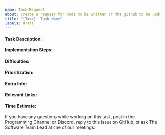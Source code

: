```yaml
---
name: Task Request
about: Create a request for code to be written or the github to be updated
title: "[Task]: Task Name"
labels: draft
---
```

<!-- Make sure to update the task name -->

<!-- Please be thorough in your task descriptions and linked resources -->

#### Task Description:
<!--
Briefly explain what this task will accomplish/why it's important.
-->

#### Implementation Steps:
<!--
Explain the general overview of how to implement the task. What should be done, and where?

Example:
1. Do x and y in z file.
2. Do j and k in h file.
- Make sure y includes p functionality.
- Ensure your unit tests account for g.
-->

#### Difficulties:
<!--
What, if anything, makes this task difficult?

Examples:
Watch out for x, it's been deprecated.
If you don't do y, then the numbers won't be properly formatted when passed to z.
Making this will be really tedious due to having to do a check for every j when gathering k.
-->

#### Prioritization: 
<!--
What, if anything, makes this task higher priority?

Examples:
We have x event in 2 weeks, this must be done by then.
We can't start working on y until this is complete.
We have z person visiting in 4 days. We really want to show them this functionality.
-->

#### Extra Info:
<!--
Put any extra information here (or rename the category and/or add/delete fields).
-->

#### Relevant Links:
<!--
Link the relevant resources that would be needed from the code base or internet.
You can use the resource library to help search for relevant links: https://github.com/Comet-Robotics/chessBot/wiki/Resource-Library

Example:
[An example of x in the codebase](https://link1.com)
[Documentation for y](https://link2.org)
-->

#### Time Estimate: 
<!--
Put how long do you think it would take to sit down and complete this.
Example: #### Time Estimate: 5 hours
-->

If you have any questions while working on this task, post in the Programming Channel on Discord, reply to this issue on GitHub, or ask The Software Team Lead at one of our meetings.
<!-- Change if you think there are specific people they should ask about this task -->
